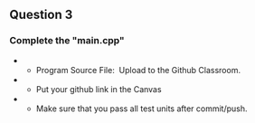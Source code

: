 <!-- [A6-2] (https://prezi.com/p/edit/-xdwv8fik5xk/) -->

<!--
## ![A6-2](https://nimbus-screenshots.s3.amazonaws.com/s/4f4a634adf0c7c85fc178d5c682b7302.png) -->

## Question 3
### Complete the "main.cpp"




- - Program Source File:  Upload to the Github Classroom.
- - Put your github link in the Canvas

-  - Make sure that you pass all test units after commit/push.
 
